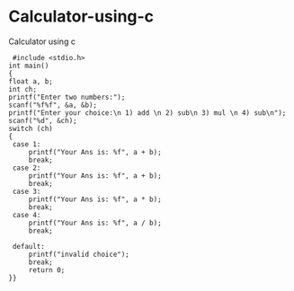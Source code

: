 # Calculator-using-c
Calculator using c 

     #include <stdio.h>
    int main()
    {
    float a, b;
    int ch;
    printf("Enter two numbers:");
    scanf("%f%f", &a, &b);
    printf("Enter your choice:\n 1) add \n 2) sub\n 3) mul \n 4) sub\n");
    scanf("%d", &ch);
    switch (ch)
    {
     case 1:
         printf("Your Ans is: %f", a + b);
         break;
     case 2:
         printf("Your Ans is: %f", a + b);
         break;
     case 3:
         printf("Your Ans is: %f", a * b);
         break;
     case 4:
         printf("Your Ans is: %f", a / b);
         break;
 
     default:
         printf("invalid choice");
         break;
         return 0;
    }}
